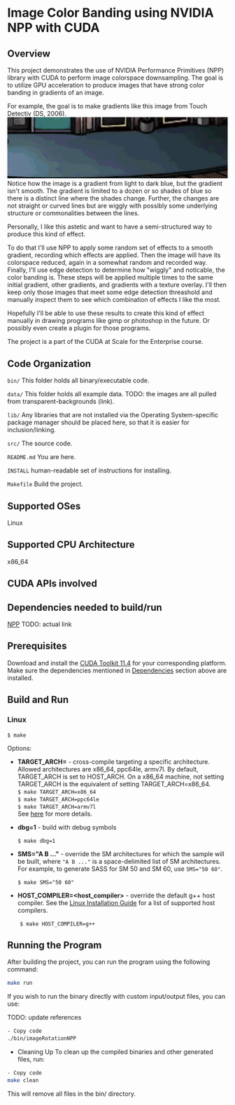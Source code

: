 # Image Color Banding using NVIDIA NPP with CUDA

## Overview

This project demonstrates the use of NVIDIA Performance Primitives (NPP) library with CUDA to perform image colorspace downsampling.
The goal is to utilize GPU acceleration to produce images that have strong color banding in gradients of an image.

For example, the goal is to make gradients like this image from Touch Detectiv (DS, 2006).
![](assets/example_color_banding.png)
Notice how the image is a gradient from light to dark blue, but the gradient isn't smooth.
The gradient is limited to a dozen or so shades of blue so there is a distinct line where the shades change.
Further, the changes are not straight or curved lines but are wiggly with possibly some underlying structure or commonalities between the lines.

Personally, I like this astetic and want to have a semi-structured way to produce this kind of effect.

To do that I'll use NPP to apply some random set of effects to a smooth gradient, recording which effects are applied.
Then the image will have its colorspace reduced, again in a somewhat random and recorded way.
Finally, I'll use edge detection to determine how "wiggly" and noticable, the color banding is.
These steps will be applied multiple times to the same initial gradient, other gradients, and gradients with a texture overlay.
I'll then keep only those images that meet some edge detection threashold and manually inspect them to see which combination of effects I like the most.

Hopefully I'll be able to use these results to create this kind of effect manually in drawing programs like gimp or photoshop in the future.
Or possibly even create a plugin for those programs.

The project is a part of the CUDA at Scale for the Enterprise course.

## Code Organization

```bin/```
This folder holds all binary/executable code.

```data/```
This folder holds all example data.
TODO: the images are all pulled from transparent-backgrounds (link).

```lib/```
Any libraries that are not installed via the Operating System-specific package manager should be placed here, so that it is easier for inclusion/linking.

```src/```
The source code.

```README.md```
You are here.

```INSTALL```
human-readable set of instructions for installing.

```Makefile```
Build the project.

## Supported OSes

Linux

## Supported CPU Architecture

x86_64

## CUDA APIs involved

## Dependencies needed to build/run
[NPP](../../README.md#npp) TODO: actual link

## Prerequisites

Download and install the [CUDA Toolkit 11.4](https://developer.nvidia.com/cuda-downloads) for your corresponding platform.
Make sure the dependencies mentioned in [Dependencies]() section above are installed.

## Build and Run

### Linux
```
$ make
```

Options:
*  **TARGET_ARCH=<arch>** - cross-compile targeting a specific architecture. Allowed architectures are x86_64, ppc64le, armv7l.
    By default, TARGET_ARCH is set to HOST_ARCH. On a x86_64 machine, not setting TARGET_ARCH is the equivalent of setting TARGET_ARCH=x86_64.<br/>
`$ make TARGET_ARCH=x86_64` <br/> `$ make TARGET_ARCH=ppc64le` <br/> `$ make TARGET_ARCH=armv7l` <br/>
    See [here](http://docs.nvidia.com/cuda/cuda-samples/index.html#cross-samples) for more details.
*   **dbg=1** - build with debug symbols
    ```
    $ make dbg=1
    ```
*   **SMS="A B ..."** - override the SM architectures for which the sample will be built, where `"A B ..."` is a space-delimited list of SM architectures. For example, to generate SASS for SM 50 and SM 60, use `SMS="50 60"`.
    ```
    $ make SMS="50 60"
    ```

*  **HOST_COMPILER=<host_compiler>** - override the default g++ host compiler. See the [Linux Installation Guide](http://docs.nvidia.com/cuda/cuda-installation-guide-linux/index.html#system-requirements) for a list of supported host compilers.
```
    $ make HOST_COMPILER=g++
```


## Running the Program
After building the project, you can run the program using the following command:

```bash
make run
```

If you wish to run the binary directly with custom input/output files, you can use:

TODO: update references
```bash
- Copy code
./bin/imageRotationNPP
```

- Cleaning Up
To clean up the compiled binaries and other generated files, run:


```bash
- Copy code
make clean
```

This will remove all files in the bin/ directory.
